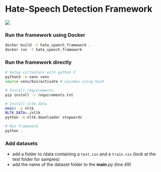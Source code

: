 # Hate-Speech Detection Framework

![](https://i.imgur.com/GzyofH0.gif)

### Run the framework using Docker
~~~bash
docker build -t hate_speech_framework .
docker run -t hate_speech_framework
~~~

### Run the framework directly
~~~bash
# Setup virtualenv with python 3
python3 -m venv venv
source venv/bin/activate # assumes using bash

# Install requirements
pip install -r requirements.txt

# Install nltk data
mkdir -p nltk
NLTK_DATA=./nltk
python -m nltk.downloader stopwords

# Run framework
python .
~~~

### Add datasets
- add a folder to /data containing a `test.csv` and a `train.csv` (look at the test folder for samples)
- add the name of the dataset folder to the __main__.py (line 49)
